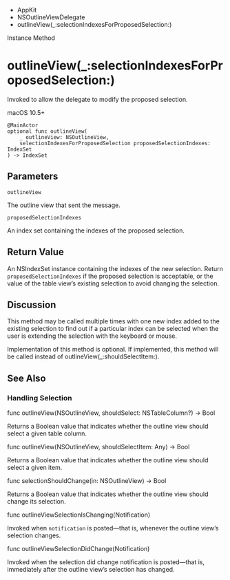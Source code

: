 

- AppKit
- NSOutlineViewDelegate
-  outlineView(\_:selectionIndexesForProposedSelection:) 

Instance Method

# outlineView(\_:selectionIndexesForProposedSelection:)

Invoked to allow the delegate to modify the proposed selection.

macOS 10.5+

``` source
@MainActor
optional func outlineView(
    _ outlineView: NSOutlineView,
    selectionIndexesForProposedSelection proposedSelectionIndexes: IndexSet
) -> IndexSet
```

## Parameters 

`outlineView`  

The outline view that sent the message.

`proposedSelectionIndexes`  

An index set containing the indexes of the proposed selection.

## Return Value

An NSIndexSet instance containing the indexes of the new selection. Return `proposedSelectionIndexes` if the proposed selection is acceptable, or the value of the table view’s existing selection to avoid changing the selection.

## Discussion

This method may be called multiple times with one new index added to the existing selection to find out if a particular index can be selected when the user is extending the selection with the keyboard or mouse.

Implementation of this method is optional. If implemented, this method will be called instead of outlineView(_:shouldSelectItem:).

## See Also

### Handling Selection

func outlineView(NSOutlineView, shouldSelect: NSTableColumn?) -> Bool

Returns a Boolean value that indicates whether the outline view should select a given table column.

func outlineView(NSOutlineView, shouldSelectItem: Any) -> Bool

Returns a Boolean value that indicates whether the outline view should select a given item.

func selectionShouldChange(in: NSOutlineView) -> Bool

Returns a Boolean value that indicates whether the outline view should change its selection.

func outlineViewSelectionIsChanging(Notification)

Invoked when `notification` is posted—that is, whenever the outline view’s selection changes.

func outlineViewSelectionDidChange(Notification)

Invoked when the selection did change notification is posted—that is, immediately after the outline view’s selection has changed.


